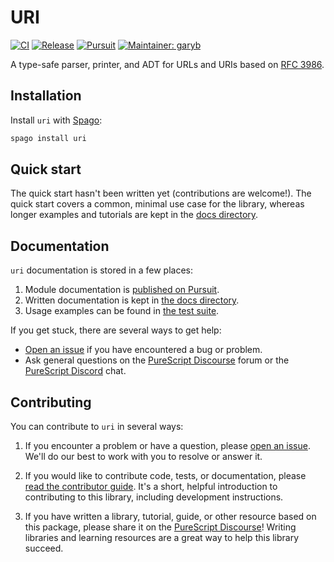 # URI

[![CI](https://github.com/purescript-contrib/purescript-uri/workflows/CI/badge.svg?branch=main)](https://github.com/purescript-contrib/purescript-uri/actions?query=workflow%3ACI+branch%3Amain)
[![Release](http://img.shields.io/github/release/purescript-contrib/purescript-uri.svg)](https://github.com/purescript-contrib/purescript-uri/releases)
[![Pursuit](http://pursuit.purescript.org/packages/purescript-uri/badge)](http://pursuit.purescript.org/packages/purescript-uri)
[![Maintainer: garyb](https://img.shields.io/badge/maintainer-garyb-teal.svg)](http://github.com/garyb)

A type-safe parser, printer, and ADT for URLs and URIs based on [RFC 3986](http://tools.ietf.org/html/rfc3986).

## Installation

Install `uri` with [Spago](https://github.com/purescript/spago):

```sh
spago install uri
```

## Quick start

The quick start hasn't been written yet (contributions are welcome!). The quick start covers a common, minimal use case for the library, whereas longer examples and tutorials are kept in the [docs directory](./docs).

## Documentation

`uri` documentation is stored in a few places:

1. Module documentation is [published on Pursuit](https://pursuit.purescript.org/packages/purescript-uri).
2. Written documentation is kept in [the docs directory](./docs).
3. Usage examples can be found in [the test suite](./test).

If you get stuck, there are several ways to get help:

- [Open an issue](https://github.com/purescript-contrib/purescript-uri/issues) if you have encountered a bug or problem.
- Ask general questions on the [PureScript Discourse](https://discourse.purescript.org) forum or the [PureScript Discord](https://discord.com/invite/sMqwYUbvz6) chat.

## Contributing

You can contribute to `uri` in several ways:

1. If you encounter a problem or have a question, please [open an issue](https://github.com/purescript-contrib/purescript-uri/issues). We'll do our best to work with you to resolve or answer it.

2. If you would like to contribute code, tests, or documentation, please [read the contributor guide](./CONTRIBUTING.md). It's a short, helpful introduction to contributing to this library, including development instructions.

3. If you have written a library, tutorial, guide, or other resource based on this package, please share it on the [PureScript Discourse](https://discourse.purescript.org)! Writing libraries and learning resources are a great way to help this library succeed.
